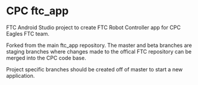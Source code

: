 ﻿# CPC ftc_app
FTC Android Studio project to create FTC Robot Controller app for CPC Eagles FTC team.

Forked from the main ftc_app repository.  The master and beta branches are staging branches
where changes made to the offical FTC repository can be merged into the CPC code base.

Project specific branches should be created off of master to start a new application.
